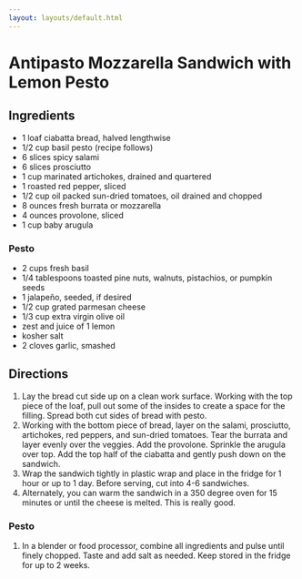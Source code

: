 ```yaml
---
layout: layouts/default.html
---
```


# Antipasto Mozzarella Sandwich with Lemon Pesto

## Ingredients

- 1 loaf ciabatta bread, halved lengthwise
- 1/2 cup basil pesto (recipe follows)
- 6 slices spicy salami
- 6 slices prosciutto
- 1 cup marinated artichokes, drained and quartered
- 1 roasted red pepper, sliced
- 1/2 cup oil packed sun-dried tomatoes, oil drained and chopped
- 8 ounces fresh burrata or mozzarella
- 4 ounces provolone, sliced
- 1 cup baby arugula

### Pesto

- 2 cups fresh basil
- 1/4 tablespoons toasted pine nuts, walnuts, pistachios, or pumpkin seeds
- 1 jalapeño, seeded, if desired
- 1/2 cup grated parmesan cheese
- 1/3 cup extra virgin olive oil
- zest and juice of 1 lemon
- kosher salt
- 2 cloves garlic, smashed

## Directions

1. Lay the bread cut side up on a clean work surface. Working with the top piece of the loaf, pull out some of the insides to create a space for the filling. Spread both cut sides of bread with pesto.
2. Working with the bottom piece of bread, layer on the salami, prosciutto, artichokes, red peppers, and sun-dried tomatoes. Tear the burrata and layer evenly over the veggies. Add the provolone. Sprinkle the arugula over top. Add the top half of the ciabatta and gently push down on the sandwich.
3. Wrap the sandwich tightly in plastic wrap and place in the fridge for 1 hour or up to 1 day. Before serving, cut into 4-6 sandwiches.
4. Alternately, you can warm the sandwich in a 350 degree oven for 15 minutes or until the cheese is melted. This is really good.

### Pesto

1. In a blender or food processor, combine all ingredients and pulse until finely chopped. Taste and add salt as needed. Keep stored in the fridge for up to 2 weeks.
